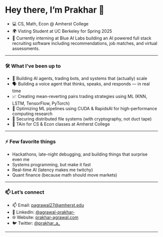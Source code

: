 # Hey there, I’m Prakhar 👋

- 💻  CS, Math, Econ @ Amherst College  
- 🌍  Visting Student at UC Berkeley for Spring 2025 
- 🔭 Currently interning at Blue AI Labs building an AI powered full stack recruiting software including recommendations, job matches, and virtual assessments.

---

### 🛠️ What I’ve been up to

- 🤖 Building AI agents, trading bots, and systems that (actually) scale  
- 🗣️ Building a voice agent that thinks, speaks, and responds — in real time
- 📈 Creating mean-reverting pairs trading strategies using ML (KNN, LSTM, TensorFlow, PyTorch)
- 🚀 Optimizing ML pipelines using CUDA & RapidsAI for high-performance computing research
- 🔐 Securing distributed file systems (with cryptography, not duct tape)
- 🧠 TAin for CS & Econ classes at Amherst College

---

### ⚡ Few favorite things

- Hackathons, late-night debugging, and building things that surprise even me  
- Systems programming, but make it fast  
- Real-time AI (latency makes me twitchy)  
- Quant finance (because math should move markets)  


---

### 📫 Let’s connect

- 📫 Email: [pagrawal27@amherst.edu](pagrawal27@amherst.edu)  
- 💼 LinkedIn: [@agrawal-prakhar-](https://linkedin.com/in/agrawal-prakhar-)  
- 🌐 Website: [prakhar-agrawal.com](https://prakhar-agrawal.com)
- 🐦 Twitter: [@prakhar_a_](https://twitter.com/prakhar_a_) 

---


<!--
**agrawal-prakhar/agrawal-prakhar** is a ✨ _special_ ✨ repository because its `README.md` (this file) appears on your GitHub profile.

Here are some ideas to get you started:
github-readme-stats
-
- 🔭 I’m currently working on ...
- 🌱 I’m currently learning ...
- 👯 I’m looking to collaborate on ...
- 🤔 I’m looking for help with ...
- 💬 Ask me about ...
- 📫 How to reach me: ...
- 😄 Pronouns: ...
- ⚡ Fun fact: ...
-->
